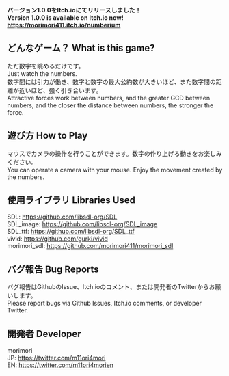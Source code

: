 **バージョン1.0.0をItch.ioにてリリースしました！**  
**Version 1.0.0 is available on Itch.io now!**  
**https://morimori411.itch.io/numberium**  

## どんなゲーム？ What is this game?  
ただ数字を眺めるだけです。  
Just watch the numbers.  
数字間には引力が働き、数字と数字の最大公約数が大きいほど、また数字間の距離が近いほど、強く引き合います。  
Attractive forces work between numbers, and the greater GCD between numbers, and the closer the distance between numbers, the stronger the force.  

## 遊び方 How to Play  
マウスでカメラの操作を行うことができます。数字の作り上げる動きをお楽しみください。  
You can operate a camera with your mouse. Enjoy the movement created by the numbers.  

## 使用ライブラリ Libraries Used  
SDL: https://github.com/libsdl-org/SDL  
SDL_image: https://github.com/libsdl-org/SDL_image  
SDL_ttf: https://github.com/libsdl-org/SDL_ttf  
vivid: https://github.com/gurki/vivid  
morimori_sdl: https://github.com/morimori411/morimori_sdl  

## バグ報告 Bug Reports  
バグ報告はGithubのIssue、Itch.ioのコメント、または開発者のTwitterからお願いします。  
Please report bugs via Github Issues, Itch.io comments, or developer Twitter.  

## 開発者 Developer  
morimori  
JP: https://twitter.com/m11ori4mori  
EN: https://twitter.com/m11ori4morien  
